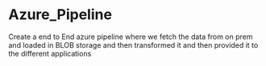 # Azure_Pipeline
Create a end to End azure pipeline where we fetch the data from on prem and loaded in BLOB storage and then transformed it and then provided it to the different applications
